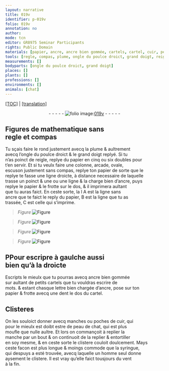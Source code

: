 ```yaml
---
layout: narrative
title: 019v
identifier: p-019v
folio: 019v
annotation: no
author:
mode: tcn
editor: GR8975 Seminar Participants
rights: Public Domain
materials: [papier, ancre, ancre bien gommée, cartels, cartel, cuir, peau de chat]
tools: [regle, compas, plume, ongle du poulce droict, grand doigt, reigle, dent, manches, poches de cuir, manche, syringue]
measurements: []
bodyparts: [ongle du poulce droict, grand doigt]
places: []
plants: []
professions: []
environments: []
animals: [chat]
---
```


<p><a href="{{ site.baseurl }}/normalized/">[TOC]</a> | <a href="{{ site.baseurl }}/texts/p-019v_tl/" target="_blank">[translation]</a></p><div class="folio" align="center">- - - - - <a href="http://gallica.bnf.fr/ark:/12148/btv1b10500001g/f44.image" target="_blank"><img src="https://cu-mkp.github.io/2017-workshop-edition/assets/photo-icon.png" alt="folio image: " style="display:inline-block; margin-bottom:-3px;"/>019v</a> - - - - - </div>  
  

## Figures de mathematique sans<br/> <span class="tl">regle</span> et <span class="tl">compas</span>

 
 Tu sçais faire le rond justement avecq la <span class="tl">plume</span> & aultrement<br/> avecq l’<span class="tl"><span class="bp">ongle du poulce droict</span></span> & le <span class="tl"><span class="bp">grand doigt</span></span> replyé. Si tu<br/> n’as poinct de <span class="tl">reigle</span>, replye du <span class="m">papier</span> en cinq ou six doubles pour<br/> t’en servir. Et si tu veulx faire une colonne, arcade, ovale,<br/> escuson justem<span class="exp">ent</span> sans <span class="tl">compas</span>, replye ton <span class="m">papier</span> de sorte que le<br/> reply<span class="del">e</span> te fasse une ligne droicte, à distance necessaire de laquelle<br/> trasse un poinct <span class="del">& une</span> ou une ligne & la charge bien d’<span class="m">ancre</span>, puys<br/> replye le <span class="m">papier</span> & le frotte sur le dos, & il imprimera aultant<br/> que tu auras faict. En ceste sorte, <span class="del">la l</span> A est la ligne sans<br/> <span class="m">ancre</span> que te faict le reply du <span class="m">papier</span>, B est la ligne que tu as<br/> trassée, C est celle qui s’imprime. 
> *Figure*
> <a href="https://drive.google.com/open?id=0B9-oNrvWdlO5SUUzLXQ4UVlGR1U" target="_blank"><img src="https://cu-mkp.github.io/GR8975-edition/assets/photo-icon.png" alt="Figure" style="display:inline-block; margin-bottom:-3px;"/></a>
 
> *Figure*
> <a href="https://drive.google.com/open?id=0B9-oNrvWdlO5cy0tdXF5MGJTLU0" target="_blank"><img src="https://cu-mkp.github.io/GR8975-edition/assets/photo-icon.png" alt="Figure" style="display:inline-block; margin-bottom:-3px;"/></a>
 
> *Figure*
> <a href="https://drive.google.com/open?id=0B9-oNrvWdlO5R0VMdFQ3VC1lQmM" target="_blank"><img src="https://cu-mkp.github.io/GR8975-edition/assets/photo-icon.png" alt="Figure" style="display:inline-block; margin-bottom:-3px;"/></a>
 
> *Figure*
> <a href="https://drive.google.com/open?id=0B9-oNrvWdlO5TGJOZGVvTmV1LW8" target="_blank"><img src="https://cu-mkp.github.io/GR8975-edition/assets/photo-icon.png" alt="Figure" style="display:inline-block; margin-bottom:-3px;"/></a>
 
 
 
  

## <span class="del">P</span>Pour escripre à gaulche aussi<br/> bien qu’à la droicte

 
 Escripts le mieulx que tu pourras avecq <span class="m">ancre bien gommée</span><br/> sur aultant de petits <span class="m">cartels</span> que tu vouldras <span class="del"><span class="ill"></span></span> escrire de<br/> mots. & estant chasque le<span class="exp">tt</span>re bien chargée d’<span class="m">ancre</span>, pose sur ton<br/> <span class="m">papier</span> & frotte avecq une <span class="tl">dent</span> le dos du <span class="m">cartel</span>.
 
 
  

## Clisteres

 
 On les souloict donner avecq <span class="tl">manches</span> ou <span class="tl">poches de <span class="m">cuir</span></span>, qui<br/> pour le mieulx <span class="del">est</span> doibt estre de <span class="m">peau de <span class="al">chat</span></span>, qui est plus<br/> moufle que nulle aultre. Et lors on commançoit à replier la<br/> <span class="tl">manche</span> par un bout & on continuoit de la replier & entortiller<br/> en soy mesme, & en ceste sorte le clistere couloit doulcem<span class="exp">ent</span>. Mays<br/> ceste facon est plus longue & moings commode que la <span class="tl">syringue</span>,<br/> qui despuys a esté trouvée, avecq laquelle un homme seul donne<br/> aysem<span class="exp">ent</span> le clistere. Il est vray qu’elle faict tousjours du vent<br/> à la fin.
 
